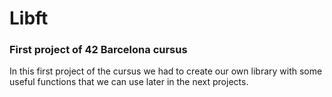 # Libft
### First project of 42 Barcelona cursus

In this first project of the cursus we had to create our own library with some useful functions that we can use later in the next projects.
